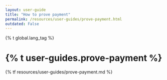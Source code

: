 ```yaml
---
layout: user-guide
title: "How to prove payment"
permalink: /resources/user-guides/prove-payment.html
outdated: False
---
```


{% t global.lang_tag %}
<h1>{% t user-guides.prove-payment %}</h1>
{% tf resources/user-guides/prove-payment.md %}
